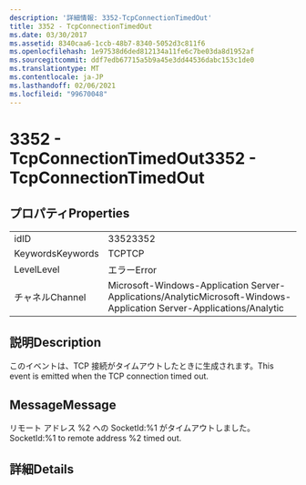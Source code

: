 ```yaml
---
description: '詳細情報: 3352-TcpConnectionTimedOut'
title: 3352 - TcpConnectionTimedOut
ms.date: 03/30/2017
ms.assetid: 8340caa6-1ccb-48b7-8340-5052d3c811f6
ms.openlocfilehash: 1e97538d6ded812134a11fe6c7be03da8d1952af
ms.sourcegitcommit: ddf7edb67715a5b9a45e3dd44536dabc153c1de0
ms.translationtype: MT
ms.contentlocale: ja-JP
ms.lasthandoff: 02/06/2021
ms.locfileid: "99670048"
---
```

# <a name="3352---tcpconnectiontimedout"></a><span data-ttu-id="57cdc-103">3352 - TcpConnectionTimedOut</span><span class="sxs-lookup"><span data-stu-id="57cdc-103">3352 - TcpConnectionTimedOut</span></span>

## <a name="properties"></a><span data-ttu-id="57cdc-104">プロパティ</span><span class="sxs-lookup"><span data-stu-id="57cdc-104">Properties</span></span>  
  
|||  
|-|-|  
|<span data-ttu-id="57cdc-105">id</span><span class="sxs-lookup"><span data-stu-id="57cdc-105">ID</span></span>|<span data-ttu-id="57cdc-106">3352</span><span class="sxs-lookup"><span data-stu-id="57cdc-106">3352</span></span>|  
|<span data-ttu-id="57cdc-107">Keywords</span><span class="sxs-lookup"><span data-stu-id="57cdc-107">Keywords</span></span>|<span data-ttu-id="57cdc-108">TCP</span><span class="sxs-lookup"><span data-stu-id="57cdc-108">TCP</span></span>|  
|<span data-ttu-id="57cdc-109">Level</span><span class="sxs-lookup"><span data-stu-id="57cdc-109">Level</span></span>|<span data-ttu-id="57cdc-110">エラー</span><span class="sxs-lookup"><span data-stu-id="57cdc-110">Error</span></span>|  
|<span data-ttu-id="57cdc-111">チャネル</span><span class="sxs-lookup"><span data-stu-id="57cdc-111">Channel</span></span>|<span data-ttu-id="57cdc-112">Microsoft-Windows-Application Server-Applications/Analytic</span><span class="sxs-lookup"><span data-stu-id="57cdc-112">Microsoft-Windows-Application Server-Applications/Analytic</span></span>|  
  
## <a name="description"></a><span data-ttu-id="57cdc-113">説明</span><span class="sxs-lookup"><span data-stu-id="57cdc-113">Description</span></span>  

 <span data-ttu-id="57cdc-114">このイベントは、TCP 接続がタイムアウトしたときに生成されます。</span><span class="sxs-lookup"><span data-stu-id="57cdc-114">This event is emitted when the TCP connection timed out.</span></span>  
  
## <a name="message"></a><span data-ttu-id="57cdc-115">Message</span><span class="sxs-lookup"><span data-stu-id="57cdc-115">Message</span></span>  

 <span data-ttu-id="57cdc-116">リモート アドレス %2 への SocketId:%1 がタイムアウトしました。</span><span class="sxs-lookup"><span data-stu-id="57cdc-116">SocketId:%1 to remote address %2 timed out.</span></span>  
  
## <a name="details"></a><span data-ttu-id="57cdc-117">詳細</span><span class="sxs-lookup"><span data-stu-id="57cdc-117">Details</span></span>
